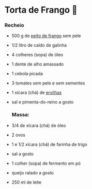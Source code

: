 # Torta de Frango :chicken:

### Recheio

- 500 g de [peito de frango](https://blog.tudogostoso.com.br/cardapios/peito-de-frango-recheado-com-salame-e-queijo/) sem pele

- 1/2 litro de caldo de galinha

- 4 colheres (sopa) de óleo

- 1 dente de alho amassado

- 1 cebola picada

- 3 tomates sem pele e sem sementes

- 1 xícara (chá) de [ervilhas](https://blog.tudogostoso.com.br/cardapios/receitas-com-ervilha-em-lata/)

- sal e pimenta-do-reino a gosto

  

  ### Massa:

- 3/4 de xícara (chá) de óleo

- 2 ovos

- 1 e 1/2 xícara (chá) de farinha de trigo

- sal a gosto

- 1 colher (sopa) de fermento em pó

- queijo ralado a gosto

- 250 ml de leite



